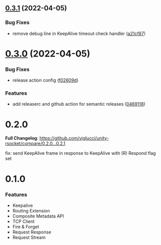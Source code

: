 ## [0.3.1](https://github.com/viglucci/unity-rsocket/compare/v0.3.0...v0.3.1) (2022-04-05)


### Bug Fixes

* remove debug line in KeepAlive timeout check handler ([a21cf87](https://github.com/viglucci/unity-rsocket/commit/a21cf87732efb9809c78c8011e7bfe12237a68b4))

# [0.3.0](https://github.com/viglucci/unity-rsocket/compare/v0.2.1...v0.3.0) (2022-04-05)


### Bug Fixes

* release action config ([f02609d](https://github.com/viglucci/unity-rsocket/commit/f02609d52055bc30f1b0385adab67100023011e5))


### Features

* add releaserc and github action for semantic releases ([0469118](https://github.com/viglucci/unity-rsocket/commit/04691181d0c3a3e133d6f8d244a2fb2b44cda439))

# 0.2.0

**Full Changelog**: https://github.com/viglucci/unity-rsocket/compare/0.2.0...0.2.1

fix: send KeepAlive frame in response to KeepAlive with (R) Respond flag set

# 0.1.0

### Features

- Keepalive
- Routing Extension
- Composite Metadata API
- TCP Client
- Fire & Forget
- Request Response
- Request Stream
